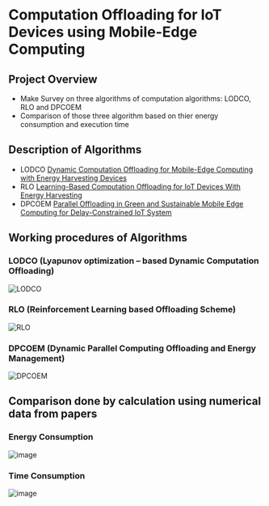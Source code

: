 # Computation Offloading for IoT Devices using Mobile-Edge Computing

## Project Overview

* Make Survey on three algorithms of computation algorithms: LODCO, RLO and DPCOEM
* Comparison of those three algorithm based on thier energy consumption and execution time

## Description of Algorithms

* LODCO [Dynamic Computation Offloading for Mobile-Edge Computing with Energy Harvesting Devices](https://ieeexplore.ieee.org/document/7572018)
* RLO [Learning-Based Computation Offloading for IoT Devices With Energy Harvesting](https://ieeexplore.ieee.org/document/8598893)
* DPCOEM [Parallel Offloading in Green and Sustainable Mobile Edge Computing for Delay-Constrained IoT System](https://ieeexplore.ieee.org/document/8854900)

## Working procedures of Algorithms

### LODCO (Lyapunov optimization – based Dynamic Computation Offloading)
![LODCO](https://user-images.githubusercontent.com/50255936/110671987-18a9d800-820a-11eb-97dc-bc048c9a8fc3.png)

### RLO (Reinforcement Learning based Offloading Scheme)
![RLO](https://user-images.githubusercontent.com/50255936/110672180-4c84fd80-820a-11eb-957f-6aedf525d4be.png)

### DPCOEM (Dynamic Parallel Computing Offloading and Energy Management)
![DPCOEM](https://user-images.githubusercontent.com/50255936/110672231-61fa2780-820a-11eb-9742-4e279967c79a.png)

## Comparison done by calculation using numerical data from papers

### Energy Consumption
![image](https://user-images.githubusercontent.com/50255936/110672425-9372f300-820a-11eb-9b2b-0c5c9c424141.png)

### Time Consumption
![image](https://user-images.githubusercontent.com/50255936/110672555-b7363900-820a-11eb-8c7f-33eb461c38be.png)
